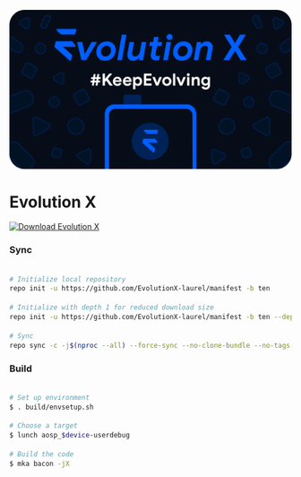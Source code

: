 ![Evolution X](https://github.com/Evolution-X/manifest/raw/ten/EvoBanner.png)

# Evolution X #

[![Download Evolution X](https://img.shields.io/sourceforge/dt/evolution-x.svg)](https://sourceforge.net/projects/evolution-x/files/latest/download)

### Sync ###

```bash

# Initialize local repository
repo init -u https://github.com/EvolutionX-laurel/manifest -b ten

# Initialize with depth 1 for reduced download size
repo init -u https://github.com/EvolutionX-laurel/manifest -b ten --depth 1

# Sync
repo sync -c -j$(nproc --all) --force-sync --no-clone-bundle --no-tags
```

### Build ###

```bash

# Set up environment
$ . build/envsetup.sh

# Choose a target
$ lunch aosp_$device-userdebug

# Build the code
$ mka bacon -jX
```
